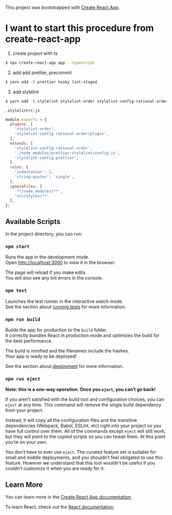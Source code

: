 This project was bootstrapped with [Create React App](https://github.com/facebook/create-react-app).

# I want to start this procedure from create-react-app

1. create project with ts

```sh
$ npx create-react-app app --typescript
```

2. add add prettier, precommit

```sh
$ yarn add -D prettier husky lint-staged
```

3. add stylelint

```sh
$ yarn add -D stylelint stylelint-order stylelint-config-rational-order stylelint-config-prettier prettier-stylelint
```

`.stylelintrc.js`

```js
module.exports = {
  plugins: [
    'stylelint-order',
    'stylelint-config-rational-order/plugin',
  ],
  extends: [
    'stylelint-config-rational-order',
    './node_modules/prettier-stylelint/config.js',
    'stylelint-config-prettier',
  ],
  rules: {
    'indentation': 2,
    'string-quotes': 'single',
  },
  ignoreFiles: [
    '**/node_modules/**',
    'src/styles/**'
  ],
};
```

## Available Scripts

In the project directory, you can run:

### `npm start`

Runs the app in the development mode.<br>
Open [http://localhost:3000](http://localhost:3000) to view it in the browser.

The page will reload if you make edits.<br>
You will also see any lint errors in the console.

### `npm test`

Launches the test runner in the interactive watch mode.<br>
See the section about [running tests](https://facebook.github.io/create-react-app/docs/running-tests) for more information.

### `npm run build`

Builds the app for production to the `build` folder.<br>
It correctly bundles React in production mode and optimizes the build for the best performance.

The build is minified and the filenames include the hashes.<br>
Your app is ready to be deployed!

See the section about [deployment](https://facebook.github.io/create-react-app/docs/deployment) for more information.

### `npm run eject`

**Note: this is a one-way operation. Once you `eject`, you can’t go back!**

If you aren’t satisfied with the build tool and configuration choices, you can `eject` at any time. This command will remove the single build dependency from your project.

Instead, it will copy all the configuration files and the transitive dependencies (Webpack, Babel, ESLint, etc) right into your project so you have full control over them. All of the commands except `eject` will still work, but they will point to the copied scripts so you can tweak them. At this point you’re on your own.

You don’t have to ever use `eject`. The curated feature set is suitable for small and middle deployments, and you shouldn’t feel obligated to use this feature. However we understand that this tool wouldn’t be useful if you couldn’t customize it when you are ready for it.

## Learn More

You can learn more in the [Create React App documentation](https://facebook.github.io/create-react-app/docs/getting-started).

To learn React, check out the [React documentation](https://reactjs.org/).

